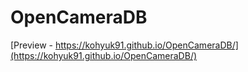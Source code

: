 # OpenCameraDB

[Preview - https://kohyuk91.github.io/OpenCameraDB/](https://kohyuk91.github.io/OpenCameraDB/)
